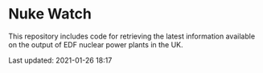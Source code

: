 # Nuke Watch

This repository includes code for retrieving the latest information available on the output of EDF nuclear power plants in the UK.

Last updated: 2021-01-26 18:17